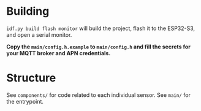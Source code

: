# Building

`idf.py build flash monitor` will build the project, flash it to the ESP32-S3, and open a serial monitor.

**Copy the `main/config.h.example` to `main/config.h` and fill the secrets for your MQTT broker and APN credentials.**

# Structure

See `components/` for code related to each individual sensor.
See `main/` for the entrypoint.
